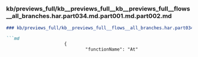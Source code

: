 ### kb/previews_full/kb__previews_full__kb__previews_full__flows__all_branches.har.part034.md.part001.md.part002.md

```md
### kb/previews_full/kb__previews_full__flows__all_branches.har.part034.md.part001.md (part 002)

```md
                      {
                              "functionName": "At"
```

```

```
